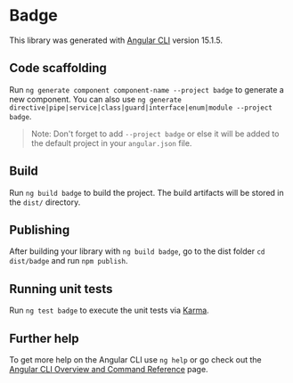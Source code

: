 # Badge

This library was generated with [Angular CLI](https://github.com/angular/angular-cli) version 15.1.5.

## Code scaffolding

Run `ng generate component component-name --project badge` to generate a new component. You can also use `ng generate directive|pipe|service|class|guard|interface|enum|module --project badge`.
> Note: Don't forget to add `--project badge` or else it will be added to the default project in your `angular.json` file. 

## Build

Run `ng build badge` to build the project. The build artifacts will be stored in the `dist/` directory.

## Publishing

After building your library with `ng build badge`, go to the dist folder `cd dist/badge` and run `npm publish`.

## Running unit tests

Run `ng test badge` to execute the unit tests via [Karma](https://karma-runner.github.io).

## Further help

To get more help on the Angular CLI use `ng help` or go check out the [Angular CLI Overview and Command Reference](https://angular.io/cli) page.

